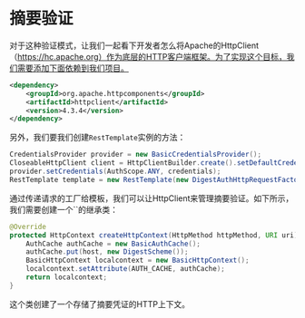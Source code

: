 # 摘要验证

对于这种验证模式，让我们一起看下开发者怎么将Apache的HttpClient（https://hc.apache.org）作为底层的HTTP客户端框架。为了实现这个目标，我们需要添加下面依赖到我们项目。

```xml
<dependency>  
    <groupId>org.apache.httpcomponents</groupId>  
    <artifactId>httpclient</artifactId>  
    <version>4.3.4</version> 
</dependency>
```

另外，我们要我们创建`RestTemplate`实例的方法：

```java
CredentialsProvider provider = new BasicCredentialsProvider(); 
CloseableHttpClient client = HttpClientBuilder.create().setDefaultCredentialsProvider(provider).build(); UsernamePasswordCredentials credentials = new UsernamePasswordCredentials(username, password); 
provider.setCredentials(AuthScope.ANY, credentials); 
RestTemplate template = new RestTemplate(new DigestAuthHttpRequestFactory(host, client));
```

通过传递请求的工厂给模板，我们可以让HttpClient来管理摘要验证。如下所示，我们需要创建一个``的继承类：

```java
@Override		
protected HttpContext createHttpContext(HttpMethod httpMethod, URI uri)	{								
	AuthCache authCache = new BasicAuthCache();								
	authCache.put(host,	new DigestScheme());								
	BasicHttpContext localcontext = new BasicHttpContext();								
	localcontext.setAttribute(AUTH_CACHE, authCache);								
	return localcontext;				
} 
```

这个类创建了一个存储了摘要凭证的HTTP上下文。
